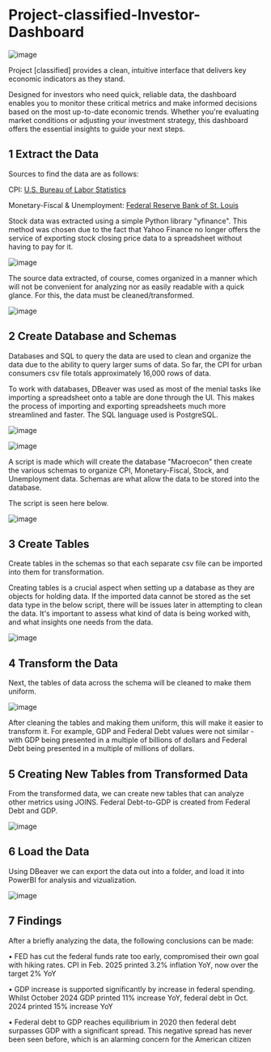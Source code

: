 # Project-classified-Investor-Dashboard

![image](https://github.com/user-attachments/assets/e628813d-10ce-43d5-817a-e1a318b9f28d)

Project [classified] provides a clean, intuitive interface that delivers key economic indicators as they stand.

Designed for investors who need quick, reliable data, the dashboard enables you to monitor these critical metrics and make informed decisions based on the most up-to-date economic trends. Whether you're evaluating market conditions or adjusting your investment strategy, this dashboard offers the essential insights to guide your next steps.

## 1 Extract the Data

Sources to find the data are as follows:

CPI: [U.S. Bureau of Labor Statistics](https://www.bls.gov/cpi/data.htm)

Monetary-Fiscal & Unemployment: [Federal Reserve Bank of St. Louis](https://fred.stlouisfed.org/) 

Stock data was extracted using a simple Python library "yfinance". This method was chosen due to the fact that Yahoo Finance no longer offers the service of exporting stock closing price data to a spreadsheet without having to pay for it.

![image](https://github.com/user-attachments/assets/35cb7f7b-a8c4-45f8-b6a2-c929b8e725f8)

The source data extracted, of course, comes organized in a manner which will not be convenient for analyzing nor as easily readable with a quick glance. For this, the data must be cleaned/transformed.

![image](https://github.com/user-attachments/assets/e0cd3d35-0a2b-4271-b78a-16d81c8f008d)

## 2 Create Database and Schemas

Databases and SQL to query the data are used to clean and organize the data due to the ability to query larger sums of data. So far, the CPI for urban consumers csv file totals approximately 16,000 rows of data. 

To work with databases, DBeaver was used as most of the menial tasks like importing a spreadsheet onto a table are done through the UI. This makes the process of importing and exporting spreadsheets much more streamlined and faster. The SQL language used is PostgreSQL.

![image](https://github.com/user-attachments/assets/1c4e7473-b815-4a0b-bad9-2ba2a781e791)

![image](https://github.com/user-attachments/assets/bc8dd862-32d9-48f9-8c93-ca4332da5616)

A script is made which will create the database "Macroecon" then create the various schemas to organize CPI, Monetary-Fiscal, Stock, and Unemployment data. Schemas are what allow the data to be stored into the database.

The script is seen here below.

![image](https://github.com/user-attachments/assets/4a952d2f-df9b-4731-8f9f-98899dbd4924)

## 3 Create Tables

Create tables in the schemas so that each separate csv file can be imported into them for transformation. 

Creating tables is a crucial aspect when setting up a database as they are objects for holding data. If the imported data cannot be stored as the set data type in the below script, there will be issues later in attempting to clean the data. It's important to assess what kind of data is being worked with, and what insights one needs from the data. 

![image](https://github.com/user-attachments/assets/935613c6-8409-4659-a394-6aaa63f7938b)

## 4 Transform the Data

Next, the tables of data across the schema will be cleaned to make them uniform. 

![image](https://github.com/user-attachments/assets/3adaebfe-5c6c-431f-9442-1bc072d6b044)

After cleaning the tables and making them uniform, this will make it easier to transform it. For example, GDP and Federal Debt values were not similar - with GDP being presented in a multiple of billions of dollars and Federal Debt being presented in a multiple of millions of dollars. 

## 5 Creating New Tables from Transformed Data

From the transformed data, we can create new tables that can analyze other metrics using JOINS. Federal Debt-to-GDP is created from Federal Debt and GDP.

![image](https://github.com/user-attachments/assets/6e0fdabe-0a7b-41df-8ba0-da3405e54435)

## 6 Load the Data

Using DBeaver we can export the data out into a folder, and load it into PowerBI for analysis and vizualization. 

![image](https://github.com/user-attachments/assets/3e9f0254-fa0f-4b40-b9d0-97b22b198517)

## 7 Findings

After a briefly analyzing the data, the following conclusions can be made:

•	FED has cut the federal funds rate too early, compromised their own goal with hiking rates. CPI in Feb. 2025 printed 3.2% inflation YoY, now over the target 2% YoY 

•	GDP increase is supported significantly by increase in federal spending. Whilst October 2024 GDP printed 11% increase YoY, federal debt in Oct. 2024 printed 15% increase YoY

•	Federal debt to GDP reaches equilibrium in 2020 then federal debt surpasses GDP with a significant spread. This negative spread has never been seen before, which is an alarming concern for the American citizen














